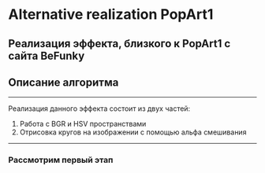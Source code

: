 # Alternative realization PopArt1
Реализация эффекта, близкого к PopArt1 с сайта BeFunky
---
## Описание алгоритма
---
Реализация данного эффекта состоит из двух частей:
1.  Работа с BGR и HSV пространствами
2.  Отрисовка кругов на изображении с помощью альфа смешивания
---
### Рассмотрим первый этап

